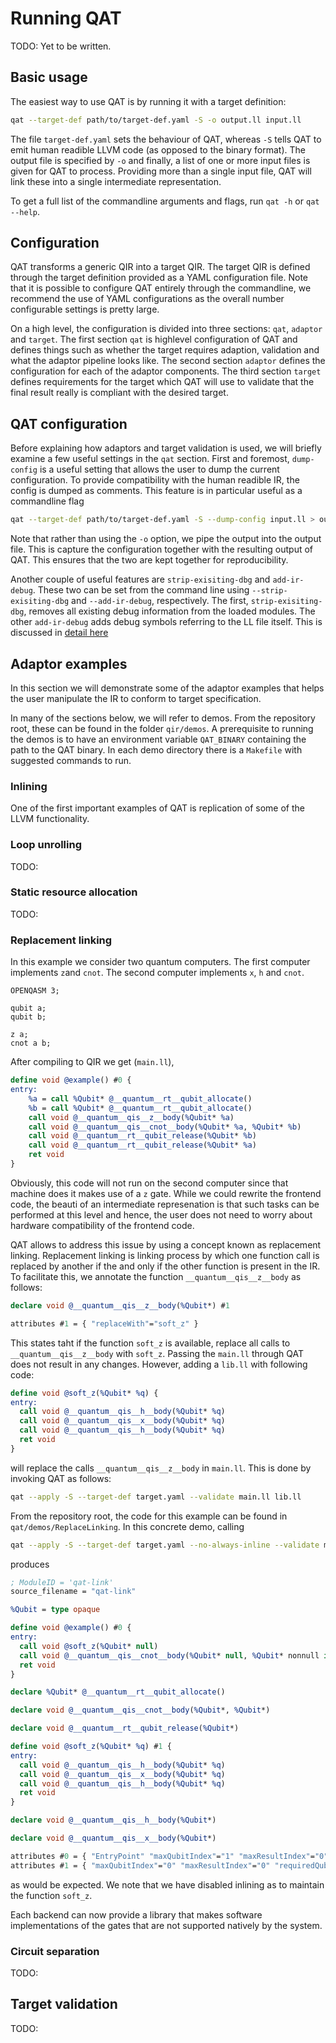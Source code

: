 # Running QAT

TODO: Yet to be written.

## Basic usage

The easiest way to use QAT is by running it with a target definition:

```sh
qat --target-def path/to/target-def.yaml -S -o output.ll input.ll
```

The file `target-def.yaml` sets the behaviour of QAT, whereas `-S` tells QAT to emit human readible LLVM code (as opposed to the binary format). The output file is specified by `-o` and finally, a list of one or more input files is given for QAT to process. Providing more than a single input file, QAT will link these into a single intermediate representation.

To get a full list of the commandline arguments and flags, run `qat -h` or `qat --help`.

## Configuration

QAT transforms a generic QIR into a target QIR. The target QIR is defined through the target definition provided as a YAML configuration file. Note that it is possible to configure QAT entirely through the commandline, we recommend the use of YAML configurations as the overall number configurable settings is pretty large.

On a high level, the configuration is divided into three sections: `qat`, `adaptor` and `target`. The first section `qat` is highlevel configuration of QAT and defines things such as whether the target requires adaption, validation and what the adaptor pipeline looks like. The second section `adaptor` defines the configuration for each of the adaptor components. The third section `target` defines requirements for the target which QAT will use to validate that the final result really is compliant with the desired target.

## QAT configuration

Before explaining how adaptors and target validation is used, we will briefly examine a few useful settings in the `qat` section. First and foremost, `dump-config` is a useful setting that allows the user to dump the current configuration. To provide compatibility with the human readible IR, the config is dumped as comments. This feature is in particular useful as a commandline flag

```sh
qat --target-def path/to/target-def.yaml -S --dump-config input.ll > output.ll
```

Note that rather than using the `-o` option, we pipe the output into the output file. This is capture the configuration together with the resulting output of QAT. This ensures that the two are kept together for reproducibility.

Another couple of useful features are `strip-exisiting-dbg` and `add-ir-debug`. These two can be set from the command line using `--strip-exisiting-dbg` and `--add-ir-debug`, respectively. The first, `strip-exisiting-dbg`, removes all existing debug information from the loaded modules. The other `add-ir-debug` adds debug symbols referring to the LL file itself. This is discussed in [detail here](../UsingQAT/DebuggingIR.md)

## Adaptor examples

In this section we will demonstrate some of the adaptor examples that helps the user manipulate the IR to conform to target specification.

In many of the sections below, we will refer to demos. From the repository root, these can be found in the folder `qir/demos`. A prerequisite to running the demos is to have an environment variable `QAT_BINARY` containing the path to the QAT binary. In each demo directory there is a `Makefile` with suggested commands to run.

### Inlining

One of the first important examples of QAT is replication of some of the LLVM functionality.

### Loop unrolling

TODO:

### Static resource allocation

TODO:

### Replacement linking

In this example we consider two quantum computers. The first computer implements `z`and `cnot`. The second computer implements `x`, `h` and `cnot`.

```text
OPENQASM 3;

qubit a;
qubit b;

z a;
cnot a b;
```

After compiling to QIR we get (`main.ll`),

```llvm
define void @example() #0 {
entry:
	%a = call %Qubit* @__quantum__rt__qubit_allocate()
	%b = call %Qubit* @__quantum__rt__qubit_allocate()
	call void @__quantum__qis__z__body(%Qubit* %a)
	call void @__quantum__qis__cnot__body(%Qubit* %a, %Qubit* %b)
	call void @__quantum__rt__qubit_release(%Qubit* %b)
	call void @__quantum__rt__qubit_release(%Qubit* %a)
	ret void
}
```

Obviously, this code will not run on the second computer since that machine does it makes use of a `z` gate. While we could rewrite the frontend code, the beauti of an intermediate represenation is that such tasks can be performed at this level and hence, the user does not need to worry about hardware compatibility of the frontend code.

QAT allows to address this issue by using a concept known as replacement linking. Replacement linking is linking process by which one function call is replaced by another if the and only if the other function is present in the IR. To facilitate this, we annotate the function `__quantum__qis__z__body` as follows:

```llvm
declare void @__quantum__qis__z__body(%Qubit*) #1

attributes #1 = { "replaceWith"="soft_z" }
```

This states taht if the function `soft_z` is available, replace all calls to `__quantum__qis__z__body` with `soft_z`. Passing the `main.ll` through QAT does not result in any changes. However, adding a `lib.ll` with following code:

```llvm
define void @soft_z(%Qubit* %q) {
entry:
  call void @__quantum__qis__h__body(%Qubit* %q)
  call void @__quantum__qis__x__body(%Qubit* %q)
  call void @__quantum__qis__h__body(%Qubit* %q)
  ret void
}
```

will replace the calls `__quantum__qis__z__body` in `main.ll`. This is done by invoking QAT as follows:

```sh
qat --apply -S --target-def target.yaml --validate main.ll lib.ll
```

From the repository root, the code for this example can be found in `qat/demos/ReplaceLinking`. In this concrete demo, calling

```sh
qat --apply -S --target-def target.yaml --no-always-inline --validate main.ll lib.ll
```

produces

```llvm
; ModuleID = 'qat-link'
source_filename = "qat-link"

%Qubit = type opaque

define void @example() #0 {
entry:
  call void @soft_z(%Qubit* null)
  call void @__quantum__qis__cnot__body(%Qubit* null, %Qubit* nonnull inttoptr (i64 1 to %Qubit*))
  ret void
}

declare %Qubit* @__quantum__rt__qubit_allocate()

declare void @__quantum__qis__cnot__body(%Qubit*, %Qubit*)

declare void @__quantum__rt__qubit_release(%Qubit*)

define void @soft_z(%Qubit* %q) #1 {
entry:
  call void @__quantum__qis__h__body(%Qubit* %q)
  call void @__quantum__qis__x__body(%Qubit* %q)
  call void @__quantum__qis__h__body(%Qubit* %q)
  ret void
}

declare void @__quantum__qis__h__body(%Qubit*)

declare void @__quantum__qis__x__body(%Qubit*)

attributes #0 = { "EntryPoint" "maxQubitIndex"="1" "maxResultIndex"="0" "requiredQubits"="2" "requiredResults"="0" }
attributes #1 = { "maxQubitIndex"="0" "maxResultIndex"="0" "requiredQubits"="0" "requiredResults"="0" }
```

as would be expected. We note that we have disabled inlining as to maintain the function `soft_z`.

Each backend can now provide a library that makes software implementations of the gates that are not supported natively by the system.

### Circuit separation

TODO:

## Target validation

TODO:
